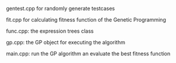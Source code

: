 gentest.cpp for randomly generate testcases

fit.cpp for calculating fitness function of the Genetic Programming

func.cpp: the expression trees class

gp.cpp: the GP object for executing the algorithm

main.cpp: run the GP algorithm an evaluate the best fitness function
